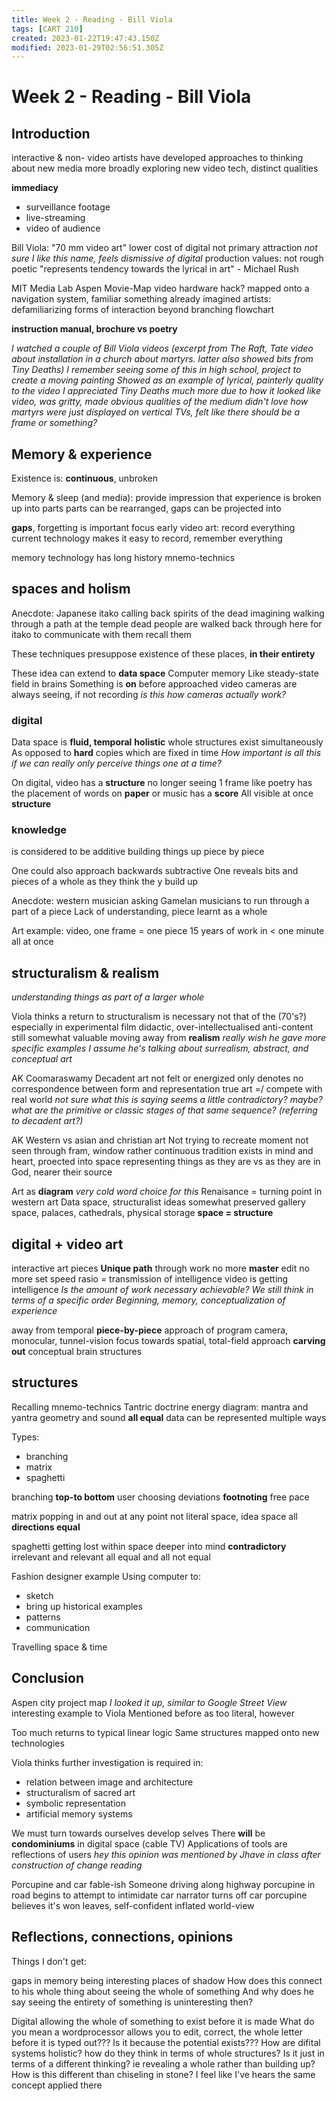 ```yaml
---
title: Week 2 - Reading - Bill Viola
tags: [CART 210]
created: 2023-01-22T19:47:43.150Z
modified: 2023-01-29T02:56:51.305Z
---
```


# Week 2 - Reading - Bill Viola

## Introduction

interactive & non- video artists have developed approaches to thinking about new media more broadly
exploring new video tech, distinct qualities

**immediacy**
- surveillance footage
- live-streaming 
- video of audience

Bill Viola:
"70 mm video art"
lower cost of digital not primary attraction
*not sure I like this name, feels dismissive of digital*
production values: not rough
poetic
"represents tendency towards the lyrical in art" - Michael Rush

MIT Media Lab Aspen Movie-Map
video hardware hack?
mapped onto a navigation system, familiar
something already imagined
artists: defamiliarizing forms of interaction
beyond branching flowchart

**instruction manual, brochure vs poetry**

*I watched a couple of Bill Viola videos
(excerpt from The Raft, Tate video about installation in a church about martyrs. latter also showed bits from Tiny Deaths)
I remember seeing some of this in high school, project to create a moving painting
Showed as an example of lyrical, painterly quality to the video
I appreciated Tiny Deaths much more due to how it looked like video, was gritty, made obvious qualities of the medium
didn't love how martyrs were just displayed on vertical TVs, felt like there should be a frame or something?*

## Memory & experience

Existence is:
**continuous**, unbroken

Memory & sleep (and media):
provide impression that experience is broken up into parts
parts can be rearranged,
gaps can be projected into

**gaps**, forgetting is important
focus
early video art: record everything
current technology makes it easy to record, remember everything

memory technology has long history
mnemo-technics

## spaces and holism

Anecdote:
Japanese itako calling back spirits of the dead
imagining walking through a path at the temple
dead people are walked back through here for itako to communicate with them
recall them

These techniques presuppose existence of these places, **in their entirety**

These idea can extend to **data space**
Computer memory
Like steady-state field in brains
Something is **on** before approached
video cameras are always seeing, if not recording
*is this how cameras actually work?*

### digital

Data space is **fluid, temporal**
**holistic**
whole structures exist simultaneously
As opposed to **hard** copies
which are fixed in time
*How important is all this if we can really only perceive things one at a time?*

On digital, video has a **structure**
no longer seeing 1 frame
like poetry has the placement of words on **paper**
or music has a **score**
All visible at once
**structure**

### knowledge
is considered to be additive
building things up piece by piece

One could also approach backwards
subtractive
One reveals bits and pieces of a whole
as they think the y build up

Anecdote:
western musician asking Gamelan musicians to run through a part of a piece
Lack of understanding, piece learnt as a whole

Art example:
video, one frame = one piece
15 years of work in < one minute
all at once

## structuralism & realism
*understanding things as part of a larger whole*

Viola thinks a return to structuralism is necessary
not that of the (70's?)
especially in experimental film
didactic, over-intellectualised
anti-content still somewhat valuable
moving away from **realism**
*really wish he gave more specific examples
I assume he's talking about surrealism, abstract, and conceptual art*

AK Coomaraswamy
Decadent art
not felt or energized
only denotes
no correspondence between form and representation
true art =/ compete with real world
*not sure what this is saying
seems a little contradictory? maybe?
what are the primitive or classic stages of that same sequence? (referring to decadent art?)*

AK
Western vs asian and christian art
Not trying to recreate moment
not seen through fram, window
rather continuous tradition
exists in mind and heart, proected into space
representing things as they are vs as they are in God, nearer their source

Art as **diagram**
*very cold word choice for this*
Renaisance = turning point in western art
Data space, structuralist ideas somewhat preserved
gallery space, palaces, cathedrals, physical storage
**space = structure**

## digital + video art

interactive art pieces
**Unique path** through work
no more **master** edit
no more set speed
rasio = transmission of intelligence
video is getting intelligence
*Is the amount of work necessary achievable?
We still think in terms of a specific order
Beginning, memory, conceptualization of experience*

away from temporal **piece-by-piece** approach of program
camera, monocular, tunnel-vision focus
towards spatial, total-field approach
**carving out** 
conceptual brain structures

## structures 

Recalling mnemo-technics
Tantric doctrine
energy diagram:
mantra and yantra
geometry and sound
**all equal**
data can be represented multiple ways

Types:
- branching
- matrix
- spaghetti

branching
**top-to bottom**
user choosing deviations
**footnoting**
free pace

matrix
popping in and out at any point
not literal space, idea space
all **directions equal**

spaghetti
getting lost within space
deeper into mind
**contradictory**
irrelevant and relevant
all equal and all not equal

Fashion designer example
Using computer to:

- sketch
- bring up historical examples
- patterns
- communication

Travelling space & time

## Conclusion

Aspen city project map
*I looked it up, similar to Google Street View*
interesting example to Viola
Mentioned before as too literal, however

Too much returns to typical linear logic
Same structures mapped onto new technologies

Viola thinks further investigation is required in:
- relation between image and architecture
- structuralism of sacred art
- symbolic representation
- artificial memory systems

We must turn towards ourselves
develop selves
There **will** be **condominiums** in digital space
(cable TV)
Applications of tools are reflections of users
*hey this opinion was mentioned by Jhave in class after construction of change reading*

Porcupine and car fable-ish
Someone driving along highway
porcupine in road
begins to attempt to intimidate car
narrator turns off car
porcupine believes it's won
leaves, self-confident
inflated world-view

## Reflections, connections, opinions

Things I don't get:

gaps in memory being interesting places of shadow
How does this connect to his whole thing about seeing the whole of something
And why does he say seeing the entirety of something is uninteresting then?


Digital allowing the whole of something to exist before it is made
What do you mean a wordprocessor allows you to edit, correct, the whole letter before it is typed out???
Is it because the potential exists???
How are difital systems holistic? how do they think in terms of whole structures?
Is it just in terms of a different thinking? ie revealing a whole rather than building up?
How is this different than chiseling in stone? I feel like I've hears the same concept applied there
